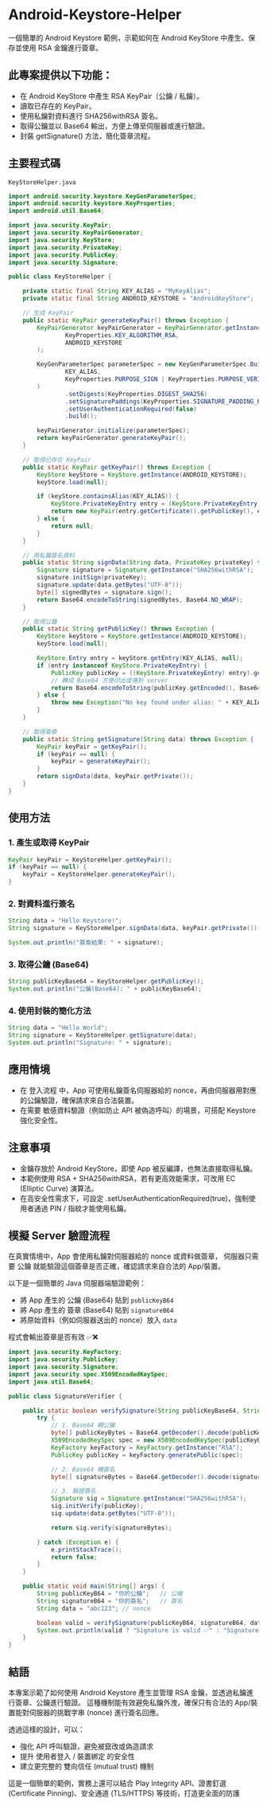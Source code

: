 # Android-Keystore-Helper
一個簡單的 Android Keystore 範例，示範如何在 Android KeyStore 中產生、保存並使用 RSA 金鑰進行簽章。

## 此專案提供以下功能：

- 在 Android KeyStore 中產生 RSA KeyPair（公鑰 / 私鑰）。
- 讀取已存在的 KeyPair。
- 使用私鑰對資料進行 SHA256withRSA 簽名。
- 取得公鑰並以 Base64 輸出，方便上傳至伺服器或進行驗證。
- 封裝 getSignature() 方法，簡化簽章流程。

## 主要程式碼

```KeyStoreHelper.java```

```java
import android.security.keystore.KeyGenParameterSpec;
import android.security.keystore.KeyProperties;
import android.util.Base64;

import java.security.KeyPair;
import java.security.KeyPairGenerator;
import java.security.KeyStore;
import java.security.PrivateKey;
import java.security.PublicKey;
import java.security.Signature;

public class KeyStoreHelper {

    private static final String KEY_ALIAS = "MyKeyAlias";
    private static final String ANDROID_KEYSTORE = "AndroidKeyStore";

    // 生成 KeyPair
    public static KeyPair generateKeyPair() throws Exception {
        KeyPairGenerator keyPairGenerator = KeyPairGenerator.getInstance(
                KeyProperties.KEY_ALGORITHM_RSA,
                ANDROID_KEYSTORE
        );

        KeyGenParameterSpec parameterSpec = new KeyGenParameterSpec.Builder(
                KEY_ALIAS,
                KeyProperties.PURPOSE_SIGN | KeyProperties.PURPOSE_VERIFY
        )
                .setDigests(KeyProperties.DIGEST_SHA256)
                .setSignaturePaddings(KeyProperties.SIGNATURE_PADDING_RSA_PKCS1)
                .setUserAuthenticationRequired(false)
                .build();

        keyPairGenerator.initialize(parameterSpec);
        return keyPairGenerator.generateKeyPair();
    }

    // 取得已存在 KeyPair
    public static KeyPair getKeyPair() throws Exception {
        KeyStore keyStore = KeyStore.getInstance(ANDROID_KEYSTORE);
        keyStore.load(null);

        if (keyStore.containsAlias(KEY_ALIAS)) {
            KeyStore.PrivateKeyEntry entry = (KeyStore.PrivateKeyEntry) keyStore.getEntry(KEY_ALIAS, null);
            return new KeyPair(entry.getCertificate().getPublicKey(), entry.getPrivateKey());
        } else {
            return null;
        }
    }

    // 用私鑰簽名資料
    public static String signData(String data, PrivateKey privateKey) throws Exception {
        Signature signature = Signature.getInstance("SHA256withRSA");
        signature.initSign(privateKey);
        signature.update(data.getBytes("UTF-8"));
        byte[] signedBytes = signature.sign();
        return Base64.encodeToString(signedBytes, Base64.NO_WRAP);
    }

    // 取得公鑰
    public static String getPublicKey() throws Exception {
        KeyStore keyStore = KeyStore.getInstance(ANDROID_KEYSTORE);
        keyStore.load(null);

        KeyStore.Entry entry = keyStore.getEntry(KEY_ALIAS, null);
        if (entry instanceof KeyStore.PrivateKeyEntry) {
            PublicKey publicKey = ((KeyStore.PrivateKeyEntry) entry).getCertificate().getPublicKey();
            // 轉成 Base64 方便印出或傳到 server
            return Base64.encodeToString(publicKey.getEncoded(), Base64.NO_WRAP);
        } else {
            throw new Exception("No key found under alias: " + KEY_ALIAS);
        }
    }

    // 取得簽章
    public static String getSignature(String data) throws Exception {
        KeyPair keyPair = getKeyPair();
        if (keyPair == null) {
            keyPair = generateKeyPair();
        }
        return signData(data, keyPair.getPrivate());
    }
}
```

## 使用方法
### 1. 產生或取得 KeyPair

```java
KeyPair keyPair = KeyStoreHelper.getKeyPair();
if (keyPair == null) {
    keyPair = KeyStoreHelper.generateKeyPair();
}
```

### 2. 對資料進行簽名

```java
String data = "Hello Keystore!";
String signature = KeyStoreHelper.signData(data, keyPair.getPrivate());

System.out.println("簽章結果: " + signature);
```

### 3. 取得公鑰 (Base64)

```java
String publicKeyBase64 = KeyStoreHelper.getPublicKey();
System.out.println("公鑰(Base64): " + publicKeyBase64);
```

### 4. 使用封裝的簡化方法

```java
String data = "Hello World";
String signature = KeyStoreHelper.getSignature(data);
System.out.println("Signature: " + signature);
```

## 應用情境

- 在 登入流程 中，App 可使用私鑰簽名伺服器給的 nonce，再由伺服器用對應的公鑰驗證，確保請求來自合法裝置。
- 在需要 敏感資料驗證（例如防止 API 被偽造呼叫）的場景，可搭配 Keystore 強化安全性。

## 注意事項

- 金鑰存放於 Android KeyStore，即使 App 被反編譯，也無法直接取得私鑰。
- 本範例使用 RSA + SHA256withRSA，若有更高效能需求，可改用 EC (Elliptic Curve) 演算法。
- 在高安全性需求下，可設定 .setUserAuthenticationRequired(true)，強制使用者通過 PIN / 指紋才能使用私鑰。

## 模擬 Server 驗證流程

在真實情境中，App 會使用私鑰對伺服器給的 nonce 或資料做簽章，
伺服器只需要 公鑰 就能驗證這個簽章是否正確，確認請求來自合法的 App/裝置。

以下是一個簡單的 Java 伺服器端驗證範例：
- 將 App 產生的 公鑰 (Base64) 貼到 ```publicKeyB64```
- 將 App 產生的 簽章 (Base64) 貼到 ```signatureB64```
- 將原始資料（例如伺服器送出的 nonce）放入 ```data```

程式會輸出簽章是否有效 ✅❌

```java
import java.security.KeyFactory;
import java.security.PublicKey;
import java.security.Signature;
import java.security.spec.X509EncodedKeySpec;
import java.util.Base64;

public class SignatureVerifier {

    public static boolean verifySignature(String publicKeyBase64, String signatureBase64, String data) {
        try {
            // 1. Base64 轉公鑰
            byte[] publicKeyBytes = Base64.getDecoder().decode(publicKeyBase64);
            X509EncodedKeySpec spec = new X509EncodedKeySpec(publicKeyBytes);
            KeyFactory keyFactory = KeyFactory.getInstance("RSA");
            PublicKey publicKey = keyFactory.generatePublic(spec);

            // 2. Base64 轉簽名
            byte[] signatureBytes = Base64.getDecoder().decode(signatureBase64);

            // 3. 驗證簽名
            Signature sig = Signature.getInstance("SHA256withRSA");
            sig.initVerify(publicKey);
            sig.update(data.getBytes("UTF-8"));

            return sig.verify(signatureBytes);

        } catch (Exception e) {
            e.printStackTrace();
            return false;
        }
    }

    public static void main(String[] args) {
        String publicKeyB64 = "你的公鑰";   // 公鑰
        String signatureB64 = "你的簽名";   // 簽名
        String data = "abc123"; // nonce

        boolean valid = verifySignature(publicKeyB64, signatureB64, data);
        System.out.println(valid ? "Signature is valid ✅" : "Signature is invalid ❌");
    }
}
```

## 結語

本專案示範了如何使用 Android Keystore 產生並管理 RSA 金鑰，並透過私鑰進行簽章、公鑰進行驗證。
這種機制能有效避免私鑰外洩，確保只有合法的 App/裝置能對伺服器的挑戰字串 (nonce) 進行簽名回應。

透過這樣的設計，可以：

- 強化 API 呼叫驗證，避免被竄改或偽造請求
- 提升 使用者登入 / 裝置綁定 的安全性
- 建立更完整的 雙向信任 (mutual trust) 機制

這是一個簡單的範例，實務上還可以結合 Play Integrity API、證書釘選 (Certificate Pinning)、安全通道 (TLS/HTTPS) 等技術，打造更全面的防護
